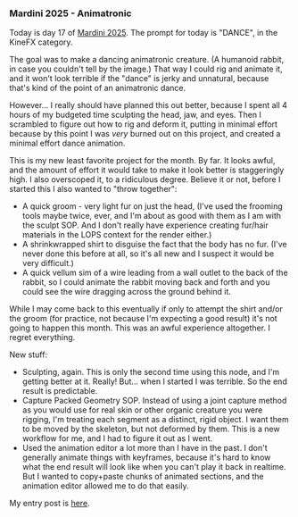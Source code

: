 ### Mardini 2025 - Animatronic

Today is day 17 of [Mardini 2025][mardini-2025]. The prompt for today is "DANCE",
in the KineFX category.

The goal was to make a dancing animatronic creature. (A humanoid rabbit, in case you
couldn't tell by the image.) That way I could rig and animate it, and it won't look
terrible if the "dance" is jerky and unnatural, because that's kind of the point of an
animatronic dance.

However... I really should have planned this out better, because I spent all 4 hours
of my budgeted time sculpting the head, jaw, and eyes. Then I scrambled to figure out
how to rig and deform it, putting in minimal effort because by this point I was _very_
burned out on this project, and created a minimal effort dance animation.

This is my new least favorite project for the month. By far. It looks awful, and the
amount of effort it would take to make it look better is staggeringly high. I also
overscoped it, to a ridiculous degree. Believe it or not, before I started this I also
wanted to "throw together":

  - A quick groom - very light fur on just the head, (I've used the frooming tools
    maybe twice, ever, and I'm about as good with them as I am with the sculpt SOP.
    And I don't really have experience creating fur/hair materials in the LOPS context
    for the render either.)
  - A shrinkwrapped shirt to disguise the fact that the body has no fur. (I've never
    done this before at all, so it's all new and I suspect it would be very difficult.)
  - A quick vellum sim of a wire leading from a wall outlet to the back of the rabbit,
    so I could animate the rabbit moving back and forth and you could see the wire
    dragging across the ground behind it.

While I may come back to this eventually if only to attempt the shirt and/or the groom
(for practice, not because I'm expecting a good result) it's not going to happen this
month. This was an awful experience altogether. I regret everything.

New stuff:

  - Sculpting, again. This is only the second time using this node, and I'm getting better
    at it. Really! But... when I started I was terrible. So the end result is predictable.
  - Capture Packed Geometry SOP. Instead of using a joint capture method as you would use
    for real skin or other organic creature you were rigging, I'm treating each segment
    as a distinct, rigid object. I want them to be moved by the skeleton, but not deformed
    by them. This is a new workflow for me, and I had to figure it out as I went.
  - Used the animation editor a lot more than I have in the past. I don't generally animate
    things with keyframes, because it's hard to know what the end result will look like
    when you can't play it back in realtime. But I wanted to copy+paste chunks of animated
    sections, and the animation editor allowed me to do that easily.

My entry post is [here][entry-post].

[mardini-2025]: https://www.sidefx.com/community-main-menu/contests-jams/mardini-2025/
[entry-post]: https://www.sidefx.com/forum/topic/100180/?page=1#post-440654
